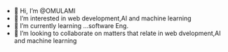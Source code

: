 - 👋 Hi, I’m @OMULAMI 
- 👀 I’m interested in web development,AI and machine learning
- 🌱 I’m currently learning ...software Eng.
- 💞️ I’m looking to collaborate on matters that relate in web dvelopment,AI and machine learning


<!---
OMULAMI/OMULAMI is a ✨ special ✨ repository because its `README.md` (this file) appears on your GitHub profile.
You can click the Preview link to take a look at your changes.
--->
